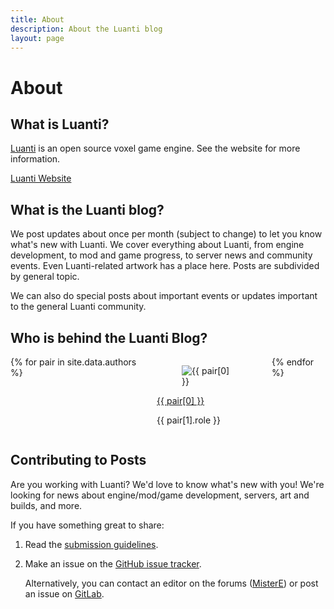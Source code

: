 ```yaml
---
title: About
description: About the Luanti blog
layout: page
---
```


# About

## What is Luanti?

[Luanti](https://www.minetest.net) is an open source voxel game engine. See
the website for more information.

<a href="https://www.minetest.net/" class="button is-primary">
	Luanti Website
</a>

## What is the Luanti blog?

We post updates about once per month (subject to change) to let you know what's
new with Luanti. We cover everything about Luanti, from engine development,
to mod and game progress, to server news and community events. Even
Luanti-related artwork has a place here. Posts are subdivided by general
topic.

We can also do special posts about important events or updates important to the
general Luanti community.

## Who is behind the Luanti Blog?

<div class="columns">
	{% for pair in site.data.authors %}
		<div class="column is-one-quarter">
			<div class="media">
				<div class="media-left">
					<figure class="image is-48x48 mx-0">
						<img src="{{ pair[1].avatar }}" alt="{{ pair[0] }}">
					</figure>
				</div>
				<div class="media-content">
					<p class="title is-5 m-0">
						<a href="{{ pair[1].url }}">
							{{ pair[0] }}
						</a>
					</p>
					<p class="subtitle is-6 m-0 mt-1">
						{{ pair[1].role }}
					</p>
				</div>
			</div>
		</div>
	{% endfor %}
</div>

## Contributing to Posts

Are you working with Luanti? We'd love to know what's new with you! We're
looking for news about engine/mod/game development, servers, art and builds,
and more.

If you have something great to share:

1. Read the [submission guidelines](https://github.com/minetest/blog/blob/master/.github/CONTRIBUTING.md).

2. Make an issue on the
   [GitHub issue tracker](https://github.com/minetest/blog/issues).

   Alternatively, you can contact an editor on the forums
   ([MisterE](https://forum.luanti.org/memberlist.php?mode=viewprofile&u=26284))
   or post an issue on [GitLab](https://gitlab.com/minetest/blog/-/issues).
